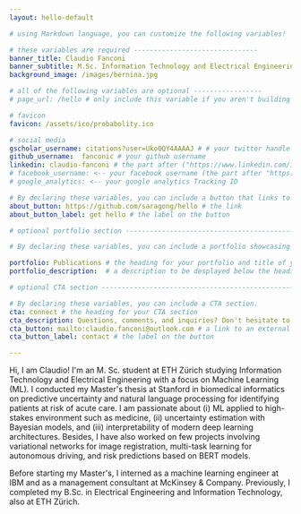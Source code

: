 ```yaml
---
layout: hello-default

# using Markdown language, you can customize the following variables!

# these variables are required -------------------------------
banner_title: Claudio Fanconi
banner_subtitle: M.Sc. Information Technology and Electrical Engineering, ETH Zürich
background_image: /images/bernina.jpg

# all of the following variables are optional -----------------
# page_url: /hello # only include this variable if you aren't building the page to your primary domain 

# favicon
favicon: /assets/ico/probabolity.ico

# social media
gscholar_username: citations?user=Uko0QY4AAAAJ # # your twitter handle
github_username:  fanconic # your github username
linkedin: claudio-fanconi # the part after ("https://www.linkedin.com/in/...")
# facebook_username: <-- your facebook username (the part after "https://www.facebook.com/...")
# google_analytics: <-- your google analytics Tracking ID

# By declaring these variables, you can include a button that links to an external website or to media.
about_button: https://github.com/saragong/hello # the link
about_button_label: get hello # the label on the button

# optional portfolio section ------------------------------------------

# By declaring these variables, you can include a portfolio showcasing your work and organize your portfolio's items into a custom layout, all without adding any CSS. In addition, you must 1) create an HTML file in the_includes folder for each project with the text you'd like to display, and 2) create a YAML file in the _data folder describing the order in which each project should be shown and categorized. See `/includes/example.html` and `/_data/work.yml` for examples.

portfolio: Publications # the heading for your portfolio and title of your YAML file
portfolio_description:  # a description to be desplayed below the heading and above the content

# optional CTA section --------------------------------------------------

# By declaring these variables, you can include a CTA section.
cta: connect # the heading for your CTA section
cta_description: Questions, comments, and inquiries? Don't hesitate to reach out. # a description to be desplayed below the heading and above the content
cta_button: mailto:claudio.fanconi@outlook.com # a link to an external website or to media
cta_button_label: contact # the label on the button

---			
```

[//]: # (write a bit about yourself here)
Hi, I am Claudio! I'm an M. Sc. student at ETH Zürich studying Information Technology and Electrical Engineering with a focus on Machine Learning (ML). I conducted my Master's thesis at Stanford in biomedical informatics on predictive uncertainty and natural language processing for identifying patients at risk of acute care. I am passionate about (i) ML applied to high-stakes environment such as medicine, (ii) uncertainty estimation with Bayesian models, and (iii) interpretability of modern deep learning architectures. Besides, I have also worked on few projects involving variational networks for image registration, multi-task learning for autonomous driving, and risk predictions based on BERT models.

Before starting my Master's, I interned as a machine learning engineer at IBM and as a management consultant at McKinsey & Company. Previously, I completed my B.Sc. in Electrical Engineering and Information Technology, also at ETH Zürich.


